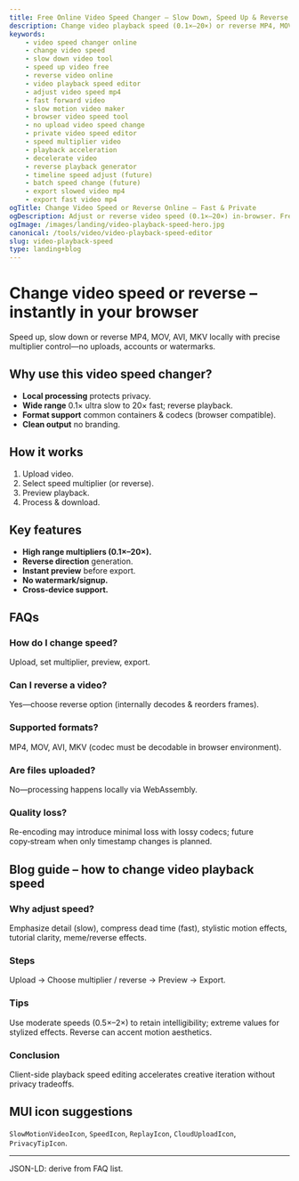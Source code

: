 ```yaml
---
title: Free Online Video Speed Changer – Slow Down, Speed Up & Reverse (No Signup)
description: Change video playback speed (0.1×–20×) or reverse MP4, MOV, AVI, MKV locally. Fast, private & watermark‑free.
keywords:
	- video speed changer online
	- change video speed
	- slow down video tool
	- speed up video free
	- reverse video online
	- video playback speed editor
	- adjust video speed mp4
	- fast forward video
	- slow motion video maker
	- browser video speed tool
	- no upload video speed change
	- private video speed editor
	- speed multiplier video
	- playback acceleration
	- decelerate video
	- reverse playback generator
	- timeline speed adjust (future)
	- batch speed change (future)
	- export slowed video mp4
	- export fast video mp4
ogTitle: Change Video Speed or Reverse Online – Fast & Private
ogDescription: Adjust or reverse video speed (0.1×–20×) in-browser. Free, private & no watermark.
ogImage: /images/landing/video-playback-speed-hero.jpg
canonical: /tools/video/video-playback-speed-editor
slug: video-playback-speed
type: landing+blog
---
```


# Change video speed or reverse – instantly in your browser

Speed up, slow down or reverse MP4, MOV, AVI, MKV locally with precise multiplier control—no uploads, accounts or watermarks.

## Why use this video speed changer?
- **Local processing** protects privacy.  
- **Wide range** 0.1× ultra slow to 20× fast; reverse playback.  
- **Format support** common containers & codecs (browser compatible).  
- **Clean output** no branding.  

## How it works
1. Upload video.  
2. Select speed multiplier (or reverse).  
3. Preview playback.  
4. Process & download.  

## Key features
- **High range multipliers (0.1×–20×).**  
- **Reverse direction** generation.  
- **Instant preview** before export.  
- **No watermark/signup.**  
- **Cross‑device support.**  

## FAQs
### How do I change speed?
Upload, set multiplier, preview, export.

### Can I reverse a video?
Yes—choose reverse option (internally decodes & reorders frames).

### Supported formats?
MP4, MOV, AVI, MKV (codec must be decodable in browser environment).

### Are files uploaded?
No—processing happens locally via WebAssembly.

### Quality loss?
Re-encoding may introduce minimal loss with lossy codecs; future copy‑stream when only timestamp changes is planned.

## Blog guide – how to change video playback speed
### Why adjust speed?
Emphasize detail (slow), compress dead time (fast), stylistic motion effects, tutorial clarity, meme/reverse effects.

### Steps
Upload → Choose multiplier / reverse → Preview → Export.

### Tips
Use moderate speeds (0.5×–2×) to retain intelligibility; extreme values for stylized effects. Reverse can accent motion aesthetics.

### Conclusion
Client-side playback speed editing accelerates creative iteration without privacy tradeoffs.

## MUI icon suggestions
`SlowMotionVideoIcon`, `SpeedIcon`, `ReplayIcon`, `CloudUploadIcon`, `PrivacyTipIcon`.

---
JSON-LD: derive from FAQ list.

